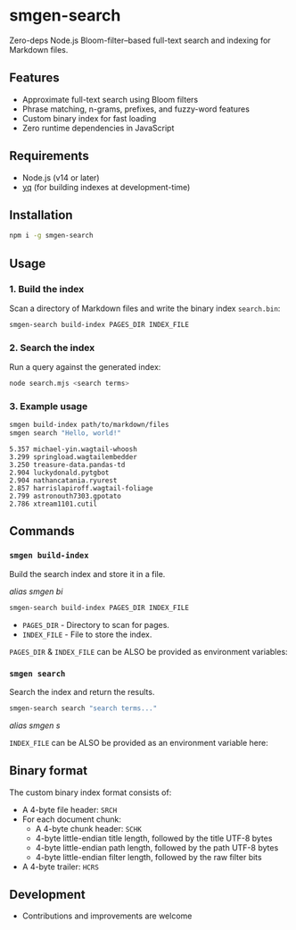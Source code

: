 # smgen-search

Zero-deps Node.js Bloom-filter–based full-text search and indexing for Markdown files.

## Features

- Approximate full-text search using Bloom filters
- Phrase matching, n-grams, prefixes, and fuzzy-word features
- Custom binary index for fast loading
- Zero runtime dependencies in JavaScript

## Requirements

- Node.js (v14 or later)
- [yq](https://github.com/mikefarah/yq) (for building indexes at development-time)

## Installation

```sh
npm i -g smgen-search
```

## Usage

### 1. Build the index

Scan a directory of Markdown files and write the binary index `search.bin`:

```sh
smgen-search build-index PAGES_DIR INDEX_FILE
```

### 2. Search the index

Run a query against the generated index:

```sh
node search.mjs <search terms>
```

### 3. Example usage

```bash
smgen build-index path/to/markdown/files
smgen search "Hello, world!"
```
```plain
5.357 michael-yin.wagtail-whoosh
3.299 springload.wagtailembedder
3.250 treasure-data.pandas-td
2.904 luckydonald.pytgbot
2.904 nathancatania.ryurest
2.857 harrislapiroff.wagtail-foliage
2.799 astronouth7303.gpotato
2.786 xtream1101.cutil
```

## Commands

### `smgen build-index`

Build the search index and store it in a file.

*alias smgen bi*

```sh
smgen-search build-index PAGES_DIR INDEX_FILE
```

* `PAGES_DIR` - Directory to scan for pages.
* `INDEX_FILE` - File to store the index.

`PAGES_DIR` & `INDEX_FILE` can be ALSO be provided as environment variables:

### `smgen search`

Search the index and return the results.

```sh
smgen-search search "search terms..."
```

*alias smgen s*

`INDEX_FILE` can be ALSO be provided as an environment variable here:

## Binary format

The custom binary index format consists of:

- A 4-byte file header: `SRCH`
- For each document chunk:
  - A 4-byte chunk header: `SCHK`
  - 4-byte little-endian title length, followed by the title UTF-8 bytes
  - 4-byte little-endian path length, followed by the path UTF-8 bytes
  - 4-byte little-endian filter length, followed by the raw filter bits
- A 4-byte trailer: `HCRS`

## Development

- Contributions and improvements are welcome
